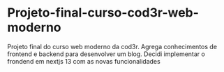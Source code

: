 # Projeto-final-curso-cod3r-web-moderno
Projeto final do curso web moderno da cod3r. Agrega conhecimentos de frontend e backend para desenvolver um blog.
Decidi implementar o frondend em nextjs 13 com as novas funcionalidades

